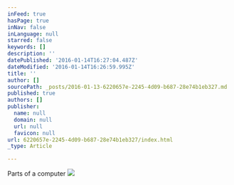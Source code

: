 ```yaml
---
inFeed: true
hasPage: true
inNav: false
inLanguage: null
starred: false
keywords: []
description: ''
datePublished: '2016-01-14T16:27:04.487Z'
dateModified: '2016-01-14T16:26:59.995Z'
title: ''
author: []
sourcePath: _posts/2016-01-13-6220657e-2245-4d09-b687-28e74b1eb327.md
published: true
authors: []
publisher:
  name: null
  domain: null
  url: null
  favicon: null
url: 6220657e-2245-4d09-b687-28e74b1eb327/index.html
_type: Article

---
```

Parts of a computer
![](https://s3-us-west-2.amazonaws.com/the-grid-img/p/8c8e9652cc81f26677eb04598a9cd65aaf61b33f.jpg)